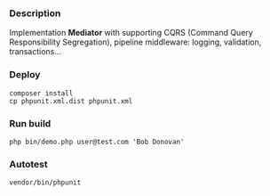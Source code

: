### Description

Implementation **Mediator** with supporting CQRS (Command Query Responsibility Segregation), pipeline middleware: logging, validation, transactions...

### Deploy

```
composer install
cp phpunit.xml.dist phpunit.xml
```

### Run build
```
php bin/demo.php user@test.com 'Bob Donovan'

```

### Autotest

```
vendor/bin/phpunit
```